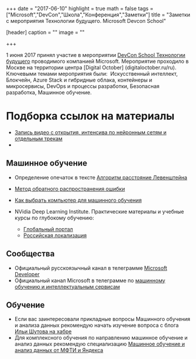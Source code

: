 +++
date = "2017-06-10"
highlight = true
math = false
tags = ["Microsoft","DevCon","Школа","Конференция","Заметки"]
title = "Заметки с мероприятия Технологии будущего. Microsoft Devcon School"

[header]
  caption = ""
  image = ""

+++

1 июня 2017 принял участие в мероприятии [DevCon School Технологии будущего](https://events.techdays.ru/Future-Technologies/2017-06/) проводимого компанией Microsoft. Мероприятие проходило в Москве на территории центра [Digital October] (digitaloctober.ru/ru). Ключевыми темами мероприятия были:  Искусственный интеллект, Блокчейн, Azure Stack и гибридные облака, контейнеры и микросервисы, DevOps и процессы разработки, Безопасная разработка, Машинное обучение.
  
# Подборка ссылок на материалы
* [Запись видео с открытия, интенсива по нейронным сетям и отдельным трекам]( https://www.youtube.com/playlist?list=PLVDsxiCH_PqRIZ84g-1X57Tr6VHBVVevP)
* [Презентации и обучающие материалы с интенсива и большинства треков]: https://github.com/evangelism/DevCon-School/tree/master/Big%20June%20School

## Машинное обучение
* Определение опечаток в тексте [Алгоритм расстояние Левенштейна](https://ru.wikipedia.org/wiki/Расстояние_Левенштейна)
* [Метод обратного распространения ошибки](https://ru.wikipedia.org/wiki//Метод_обратного_распространения_ошибки)
* [Как выбрать компьютер для машинного обучения](http://bit.ly/deeplearnbox)

* NVidia Deep Learning Institute. Практические материалы и учебные курсы по глубокому обучению:
  * [Глобальный портал](https://www.nvidia.com/en-us/deep-learning-ai/education/)
  * [Российская локализация](https://www.nvidia.ru/deep-learning-ai/education/)


## Сообщества

* Официальный русскоязычный канал в телеграмме [Microsoft Developer](https://t.me/microsoftschool)
* Официальный канал Microsoft в телеграмме по [машинному обучению и интеллектуальным сервисам](https://t.me/neuroworkshop)
 
## Обучение
* Если вас заинтересовали прикладные вопросы Машинного обучения и анализа данных рекомендую начать изучение вопроса с блога [Ильи Шутова на хабре](https://habrahabr.ru/users/i_shutov/topics/page2/)
* Для комплексного обучения по направлению машинное обучение и анализ данных рекомендую специализацию [Машинное обучение и анализ данных от МФТИ и Яндекса](https://www.coursera.org/specializations/machine-learning-data-analysis)